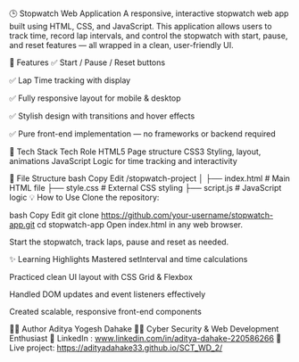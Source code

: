 🕒 Stopwatch Web Application
A responsive, interactive stopwatch web app built using HTML, CSS, and JavaScript. This application allows users to track time, record lap intervals, and control the stopwatch with start, pause, and reset features — all wrapped in a clean, user-friendly UI.

🚀 Features
✅ Start / Pause / Reset buttons

✅ Lap Time tracking with display

✅ Fully responsive layout for mobile & desktop

✅ Stylish design with transitions and hover effects

✅ Pure front-end implementation — no frameworks or backend required

🎨 Tech Stack
Tech	Role
HTML5	Page structure
CSS3	Styling, layout, animations
JavaScript	Logic for time tracking and interactivity


📁 File Structure
bash
Copy
Edit
/stopwatch-project
│
├── index.html       # Main HTML file
├── style.css        # External CSS styling
├── script.js        # JavaScript logic
💡 How to Use
Clone the repository:

bash
Copy
Edit
git clone https://github.com/your-username/stopwatch-app.git
cd stopwatch-app
Open index.html in any web browser.

Start the stopwatch, track laps, pause and reset as needed.

✨ Learning Highlights
Mastered setInterval and time calculations

Practiced clean UI layout with CSS Grid & Flexbox

Handled DOM updates and event listeners effectively

Created scalable, responsive front-end components

👨‍💻 Author
Aditya Yogesh Dahake
🧑‍🎓 Cyber Security & Web Development Enthusiast
🔗 LinkedIn : www.linkedin.com/in/aditya-dahake-220586266
🔗 Live project: https://adityadahake33.github.io/SCT_WD_2/
